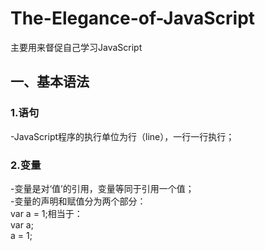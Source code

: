 # The-Elegance-of-JavaScript
主要用来督促自己学习JavaScript

## 一、基本语法
### 1.语句
-JavaScript程序的执行单位为行（line），一行一行执行；
### 2.变量
-变量是对‘值’的引用，变量等同于引用一个值；<br>
-变量的声明和赋值分为两个部分：<br>
var a = 1;相当于：<br>
var a;<br>
a = 1;<br>

